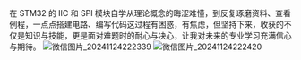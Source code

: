 在 STM32 的 IIC 和 SPI 模块自学从理论概念的晦涩难懂，到反复琢磨资料、查看例程，一点点搭建电路、编写代码这过程有困惑，有焦虑，但坚持下来，收获的不仅是知识与技能，更是面对难题时的耐心与决心，让我对未来的专业学习充满信心与期待。
![微信图片_20241124222339](https://github.com/user-attachments/assets/46143e5c-d526-46c9-a5ba-2e13f8d48d02)
![微信图片_20241124222420](https://github.com/user-attachments/assets/b1ae0144-b676-499c-ad46-e5cbbf4fc017)
